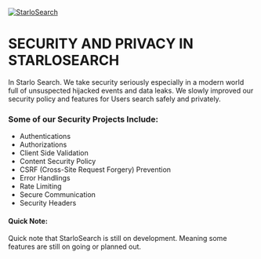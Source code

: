 [![StarloSearch](https://avatars.githubusercontent.com/u/139462470?s=48&v=4)](https://github.com/Kazooki123/starlosearch.git)

# SECURITY AND PRIVACY IN STARLOSEARCH

In Starlo Search. We take security seriously especially in a modern world full of unsuspected hijacked events and data leaks. We slowly improved our security policy and features for Users search
safely and privately.

### Some of our Security Projects Include:
* Authentications
* Authorizations
* Client Side Validation
* Content Security Policy
* CSRF (Cross-Site Request Forgery) Prevention
* Error Handlings
* Rate Limiting
* Secure Communication
* Security Headers

#### Quick Note:
Quick note that StarloSearch is still on development. Meaning some features are still on going or planned out.